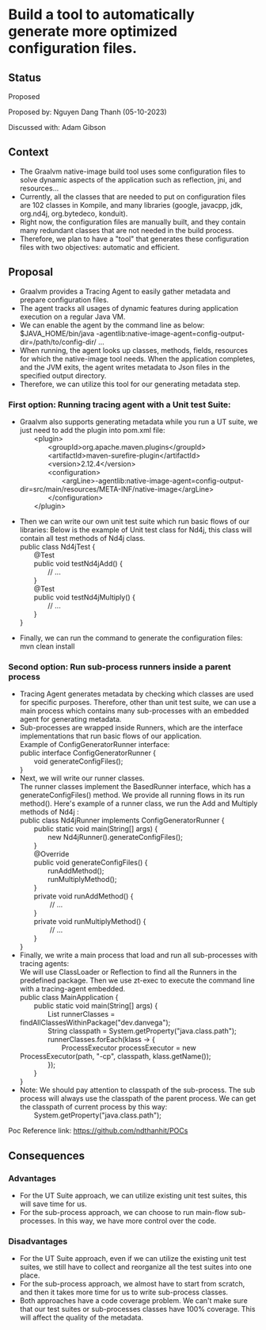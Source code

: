 # Build a tool to automatically generate more optimized configuration files.

## Status
Proposed

Proposed by: Nguyen Dang Thanh (05-10-2023)

Discussed with: Adam Gibson

## Context
- The Graalvm native-image build tool uses some configuration files to solve dynamic aspects of the application such as reflection, jni, and resources...
- Currently, all the classes that are needed to put on configuration files are 102 classes in Kompile, and many libraries (google, javacpp, jdk, org.nd4j, org.bytedeco, konduit).
- Right now, the configuration files are manually built, and they contain many redundant classes that are not needed in the build process.
- Therefore, we plan to have a "tool" that generates these configuration files with two objectives: automatic and efficient.

## Proposal
- Graalvm provides a Tracing Agent to easily gather metadata and prepare configuration files.
- The agent tracks all usages of dynamic features during application execution on a regular Java VM.
- We can enable the agent by the command line as below:
  $JAVA_HOME/bin/java -agentlib:native-image-agent=config-output-dir=/path/to/config-dir/ ...
- When running, the agent looks up classes, methods, fields, resources for which the native-image tool needs. When
  the application completes, and the JVM exits, the agent writes metadata to Json files in the specified output
  directory.
- Therefore, we can utilize this tool for our generating metadata step.

### First option: Running tracing agent with a Unit test Suite:
- Graalvm also supports generating metadata while you run a UT suite, we just need to add the plugin into pom.xml file:\
  &emsp;&emsp;\<plugin>  \
  &emsp;&emsp;&emsp;&emsp;\<groupId>org.apache.maven.plugins\</groupId> \
  &emsp;&emsp;&emsp;&emsp;\<artifactId>maven-surefire-plugin\</artifactId> \
  &emsp;&emsp;&emsp;&emsp;\<version>2.12.4\</version> \
  &emsp;&emsp;&emsp;&emsp;\<configuration> \
  &emsp;&emsp;&emsp;&emsp;&emsp;&emsp;\<argLine>-agentlib:native-image-agent=config-output-dir=src/main/resources/META-INF/native-image\</argLine> \
  &emsp;&emsp;&emsp;&emsp;\</configuration> \
  &emsp;&emsp;\</plugin>

- Then we can write our own unit test suite which run basic flows of our libraries:
  Below is the example of Unit test class for Nd4j, this class will contain all test methods of Nd4j class. \
  public class Nd4jTest {  \
  &emsp;&emsp;@Test  \
  &emsp;&emsp;public void testNd4jAdd() {  \
  &emsp;&emsp;&emsp;&emsp;// ...  \
  &emsp;&emsp;}  \
  &emsp;&emsp;@Test  \
  &emsp;&emsp;public void testNd4jMultiply() {  \
  &emsp;&emsp;&emsp;&emsp;// ...  \
  &emsp;&emsp;}  \
  }
- Finally, we can run the command to generate the configuration files: \
  mvn clean install
  
### Second option: Run sub-process runners inside a parent process
- Tracing Agent generates metadata by checking which classes are used for specific purposes. Therefore, other than unit test suite,
  we can use a main process which contains many sub-processes with an embedded agent for generating metadata.
- Sub-processes are wrapped inside Runners, which are the interface implementations that run basic flows of our application. \
  Example of ConfigGeneratorRunner interface: \
   public interface ConfigGeneratorRunner { \
   &emsp;&emsp;void generateConfigFiles(); \
   }
- Next, we will write our runner classes. \
  The runner classes implement the BasedRunner interface, which has a generateConfigFiles() method. We provide all running flows in its run method().
  Here's example of a runner class, we run the Add and Multiply methods of Nd4j : \
   public class Nd4jRunner implements ConfigGeneratorRunner { \
   &emsp;&emsp;public static void main(String[] args) { \
   &emsp;&emsp;&emsp;&emsp;new Nd4jRunner().generateConfigFiles(); \
   &emsp;&emsp;} \
   &emsp;&emsp;@Override \
   &emsp;&emsp;public void generateConfigFiles() { \
   &emsp;&emsp;&emsp;&emsp;runAddMethod(); \
   &emsp;&emsp;&emsp;&emsp;runMultiplyMethod(); \
   &emsp;&emsp;} \
   &emsp;&emsp;private void runAddMethod() { \
   &emsp;&emsp;&emsp;&emsp; // ... \
   &emsp;&emsp;} \
   &emsp;&emsp;private void runMultiplyMethod() { \
   &emsp;&emsp;&emsp;&emsp; // ... \
   &emsp;&emsp;} \
   }
- Finally, we write a main process that load and run all sub-processes with tracing agents: \
   We will use ClassLoader or Reflection to find all the Runners in the predefined package. 
   Then we use zt-exec to execute the command line with a tracing-agent embedded. \
   public class MainApplication { \
   &emsp;&emsp;public static void main(String[] args) { \
   &emsp;&emsp;&emsp;&emsp;List<Class> runnerClasses = findAllClassesWithinPackage("dev.danvega"); \
   &emsp;&emsp;&emsp;&emsp;String classpath = System.getProperty("java.class.path"); \
   &emsp;&emsp;&emsp;&emsp;runnerClasses.forEach(klass -> { \
   &emsp;&emsp;&emsp;&emsp;&emsp;&emsp;ProcessExecutor processExecutor = new ProcessExecutor(path, "-cp", classpath, klass.getName()); \
   &emsp;&emsp;&emsp;&emsp;}); \
   &emsp;&emsp;} \
   } 
- Note: We should pay attention to classpath of the sub-process. The sub process will always use the classpath of the parent process.
  We can get the classpath of current process by this way: \
  &emsp;&emsp;System.getProperty("java.class.path");
   
Poc Reference link: https://github.com/ndthanhit/POCs

## Consequences
### Advantages
- For the UT Suite approach, we can utilize existing unit test suites, this will save time for us.
- For the sub-process approach, we can choose to run main-flow sub-processes. In this way, we have more control over the code.

### Disadvantages
- For the UT Suite approach, even if we can utilize the existing unit test suites, we still have to collect and reorganize all the test suites into one place.
- For the sub-process approach, we almost have to start from scratch, and then it takes more time for us to write sub-process classes.
- Both approaches have a code coverage problem. We can't make sure that our test suites or sub-processes classes have 100% coverage. This will affect the quality of the metadata.